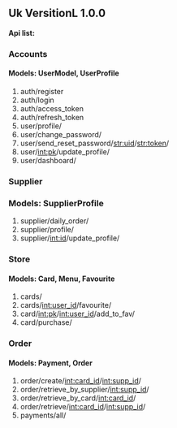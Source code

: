 ## Uk VersitionL 1.0.0



**Api list:**
### Accounts
#### Models: UserModel, UserProfile
1. auth/register
2. auth/login
3. auth/access_token
4. auth/refresh_token
5. user/profile/
6. user/change_password/
7. user/send_reset_password/<str:uid>/<str:token>/
8. user/<int:pk>/update_profile/ 
9. user/dashboard/

### Supplier
### Models: SupplierProfile
1. supplier/daily_order/
2. supplier/profile/
3. supplier/<int:id>/update_profile/

### Store
#### Models: Card, Menu, Favourite 
1. cards/
2. cards/<int:user_id>/favourite/
3. card/<int:pk>/<int:user_id>/add_to_fav/
4. card/purchase/

### Order
#### Models: Payment, Order
1. order/create/<int:card_id>/<int:supp_id>/
2. order/retrieve_by_supplier/<int:supp_id>/
3. order/retrieve_by_card/<int:card_id>/
4. order/retrieve/<int:card_id>/<int:supp_id>/
5. payments/all/


